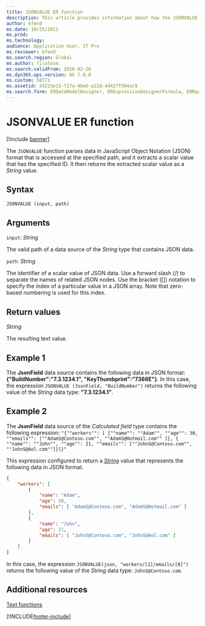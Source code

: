 ```yaml
---
title: JSONVALUE ER function
description: This article provides information about how the JSONVALUE Electronic reporting (ER) function is used.
author: kfend
ms.date: 10/25/2021
ms.prod: 
ms.technology: 
audience: Application User, IT Pro
ms.reviewer: kfend
ms.search.region: Global
ms.author: filatovm
ms.search.validFrom: 2016-02-28
ms.dyn365.ops.version: AX 7.0.0
ms.custom: 58771
ms.assetid: 24223e13-727a-4be6-a22d-4d427f504ac9
ms.search.form: ERDataModelDesigner, ERExpressionDesignerFormula, ERMappedFormatDesigner, ERModelMappingDesigner
---
```


# JSONVALUE ER function

[!include [banner](../includes/banner.md)]

The `JSONVALUE` function parses data in JavaScript Object Notation (JSON) format that is accessed at the specified path, and it extracts a scalar value that has the specified ID. It then returns the extracted scalar value as a *String* value.

## Syntax

```vb
JSONVALUE (input, path)
```

## Arguments

`input`: *String*

The valid path of a data source of the *String* type that contains JSON data.

`path`: *String*

The identifier of a scalar value of JSON data. Use a forward slash (/) to separate the names of related JSON nodes. Use the bracket (\[\]) notation to specify the index of a particular value in a JSON array. Note that zero-based numbering is used for this index.

## Return values

*String*

The resulting text value.

## Example 1

The **JsonField** data source contains the following data in JSON format: **{"BuildNumber":"7.3.1234.1", "KeyThumbprint":"7366E"}**. In this case, the expression `JSONVALUE (JsonField, "BuildNumber")` returns the following value of the *String* data type: **"7.3.1234.1"**.

## Example 2

The **JsonField** data source of the *Calculated field* type contains the following expression: `"{""workers"": [ {""name"": ""Adam"", ""age"": 30, ""emails"": [""AdamS@Contoso.com"", ""AdamS@Hotmail.com"" ]}, { ""name"": ""John"", ""age"": 21, ""emails"": [""JohnS@Contoso.com"", ""JohnS@Aol.com""]}]}"`

This expression configured to return a [*String*](er-formula-supported-data-types-primitive.md#string) value that represents the following data in JSON format.

```json
{
    "workers": [
        {
            "name": "Adam",
            "age": 30,
            "emails": [ "AdamS@Contoso.com", "AdamS@Hotmail.com" ]
        },
        {
            "name": "John",
            "age": 21,
            "emails": [ "JohnS@Contoso.com", "JohnS@Aol.com" ]
        }
    ]
}
```

In this case, the expression `JSONVALUE(json, "workers/[1]/emails/[0]")` returns the following value of the *String* data type: `JohnS@Contoso.com`.

## Additional resources

[Text functions](er-functions-category-text.md)

[!INCLUDE[footer-include](../../../includes/footer-banner.md)]
